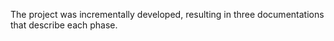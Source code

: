 The project was incrementally developed, resulting in three documentations that describe each phase. 
